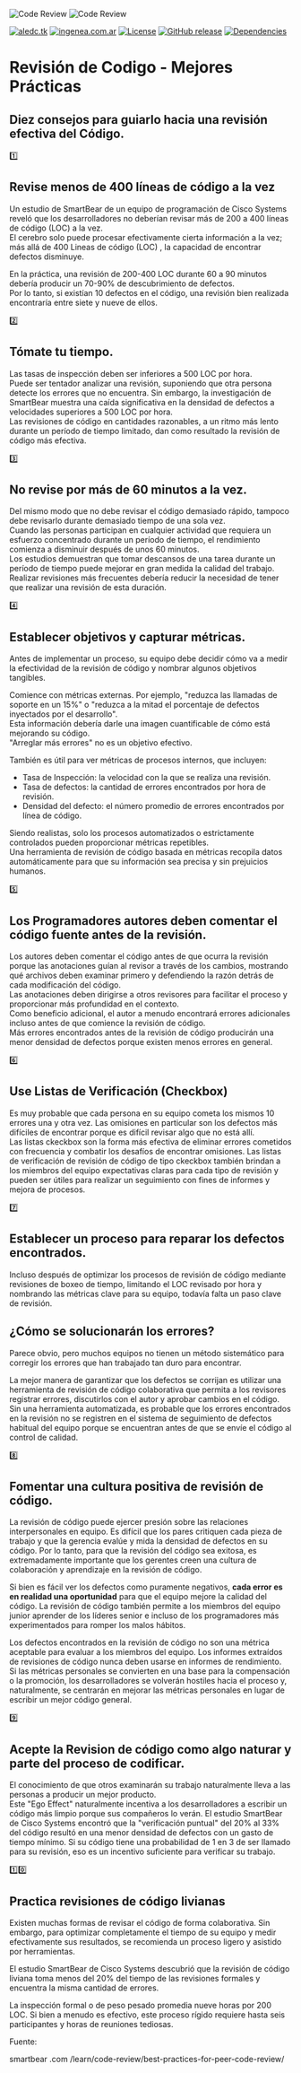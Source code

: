 ![Code Review](https://raw.githubusercontent.com/aledc7/CodeReview/master/codereview.png "Aledc.com")
![Code Review](https://raw.githubusercontent.com/aledc7/CodeReview/master/icon-testing.png "Aledc.com")

  

[![aledc.tk](https://github.com/aledc7/Scrum-Certification/blob/master/recursos/aledc.com.svg)](https://aledc.tk)
[![ingenea.com.ar](https://github.com/aledc7/Scrum-Certification/blob/master/recursos/ingenea.svg)](http://ingenea.com.ar)
[![License](https://github.com/aledc7/Scrum-Certification/blob/master/recursos/mit-license.svg)](https://aledc.com)
[![GitHub release](https://github.com/aledc7/Scrum-Certification/blob/master/recursos/release.svg)](https://aledc.com)
[![Dependencies](https://github.com/aledc7/Scrum-Certification/blob/master/recursos/dependencias-none.svg)](https://aledc.com)

# Revisión de Codigo - Mejores Prácticas



## Diez consejos para guiarlo hacia una revisión efectiva del Código.

:one: 
## Revise menos de 400 líneas de código a la vez

Un estudio de SmartBear de un equipo de programación de Cisco Systems reveló que los desarrolladores no deberían revisar más de 200 a 400 líneas de código (LOC) a la vez.  
El cerebro solo puede procesar efectivamente cierta información a la vez; más allá de 400 Lineas de código (LOC) , la capacidad de encontrar defectos disminuye.  

En la práctica, una revisión de 200-400 LOC durante 60 a 90 minutos debería producir un 70-90% de descubrimiento de defectos.  
Por lo tanto, si existían 10 defectos en el código, una revisión bien realizada encontraría entre siete y nueve de ellos.


:two:  
## Tómate tu tiempo. 

Las tasas de inspección deben ser inferiores a 500 LOC por hora.   
Puede ser tentador analizar una revisión, suponiendo que otra persona detecte los errores que no encuentra. Sin embargo, la investigación de SmartBear muestra una caída significativa en la densidad de defectos a velocidades superiores a 500 LOC por hora.   
Las revisiones de código en cantidades razonables, a un ritmo más lento durante un período de tiempo limitado, dan como resultado la revisión de código más efectiva.  


:three:  
## No revise por más de 60 minutos a la vez.  

Del mismo modo que no debe revisar el código demasiado rápido, tampoco debe revisarlo durante demasiado tiempo de una sola vez.  
Cuando las personas participan en cualquier actividad que requiera un esfuerzo concentrado durante un período de tiempo, el rendimiento comienza a disminuir después de unos 60 minutos.  
Los estudios demuestran que tomar descansos de una tarea durante un período de tiempo puede mejorar en gran medida la calidad del trabajo.  
Realizar revisiones más frecuentes debería reducir la necesidad de tener que realizar una revisión de esta duración.  


:four:  
## Establecer objetivos y capturar métricas.

Antes de implementar un proceso, su equipo debe decidir cómo va a medir la efectividad de la revisión de código y nombrar algunos objetivos tangibles.  

Comience con métricas externas. Por ejemplo, "reduzca las llamadas de soporte en un 15%" o "reduzca a la mitad el porcentaje de defectos inyectados por el desarrollo".   
Esta información debería darle una imagen cuantificable de cómo está mejorando su código.  
  "Arreglar más errores" no es un objetivo efectivo.

También es útil para ver métricas de procesos internos, que incluyen:

  - Tasa de Inspección: la velocidad con la que se realiza una revisión.  
  - Tasa de defectos: la cantidad de errores encontrados por hora de revisión.  
  - Densidad del defecto: el número promedio de errores encontrados por línea de código.  
  
Siendo realistas, solo los procesos automatizados o estrictamente controlados pueden proporcionar métricas repetibles.    
Una herramienta de revisión de código basada en métricas recopila datos automáticamente para que su información sea precisa y sin prejuicios humanos.   

:five:  
## Los Programadores autores deben comentar el código fuente antes de la revisión. 

Los autores deben comentar el código antes de que ocurra la revisión porque las anotaciones guían al revisor a través de los cambios, mostrando qué archivos deben examinar primero y defendiendo la razón detrás de cada modificación del código.  
Las anotaciones deben dirigirse a otros revisores para facilitar el proceso y proporcionar más profundidad en el contexto.  
Como beneficio adicional, el autor a menudo encontrará errores adicionales incluso antes de que comience la revisión de código.  
Más errores encontrados antes de la revisión de código producirán una menor densidad de defectos porque existen menos errores en general.  

:six:  
## Use Listas de Verificación (Checkbox)

Es muy probable que cada persona en su equipo cometa los mismos 10 errores una y otra vez.  Las omisiones en particular son los defectos más difíciles de encontrar porque es difícil revisar algo que no está allí.  
Las listas ckeckbox son la forma más efectiva de eliminar errores cometidos con frecuencia y combatir los desafíos de encontrar omisiones.
 Las listas de verificación de revisión de código de tipo ckeckbox también brindan a los miembros del equipo expectativas claras para cada tipo de revisión y pueden ser útiles para realizar un seguimiento con fines de informes y mejora de procesos.  

:seven:
## Establecer un proceso para reparar los defectos encontrados. 

Incluso después de optimizar los procesos de revisión de código mediante revisiones de boxeo de tiempo, limitando el LOC revisado por hora y nombrando las métricas clave para su equipo, todavía falta un paso clave de revisión.  

## ¿Cómo se solucionarán los errores? 

Parece obvio, pero muchos equipos no tienen un método sistemático para corregir los errores que han trabajado tan duro para encontrar.

La mejor manera de garantizar que los defectos se corrijan es utilizar una herramienta de revisión de código colaborativa que permita a los revisores registrar errores, discutirlos con el autor y aprobar cambios en el código.  
Sin una herramienta automatizada, es probable que los errores encontrados en la revisión no se registren en el sistema de seguimiento de defectos habitual del equipo porque se encuentran antes de que se envíe el código al control de calidad.  


:eight:
## Fomentar una cultura positiva de revisión de código.

La revisión de código puede ejercer presión sobre las relaciones interpersonales en equipo. Es difícil que los pares critiquen cada pieza de trabajo y que la gerencia evalúe y mida la densidad de defectos en su código.
 Por lo tanto, para que la revisión del código  sea exitosa, es extremadamente importante que los gerentes creen una cultura de colaboración y aprendizaje en la revisión de código.  

Si bien es fácil ver los defectos como puramente negativos, __cada error es en realidad una oportunidad__ para que el equipo mejore la calidad del código.
 La revisión de código también permite a los miembros del equipo junior aprender de los líderes senior e incluso de los programadores más experimentados para romper los malos hábitos.

Los defectos encontrados en la revisión de código no son una métrica aceptable para evaluar a los miembros del equipo. 
 Los informes extraídos de revisiones de código nunca deben usarse en informes de rendimiento.   
 Si las métricas personales se convierten en una base para la compensación o la promoción, los desarrolladores se volverán hostiles hacia el proceso y, naturalmente, se centrarán en mejorar las métricas personales en lugar de escribir un mejor código general.  
 

:nine:  
## Acepte la Revision de código como algo naturar y parte del proceso de codificar.

El conocimiento de que otros examinarán su trabajo naturalmente lleva a las personas a producir un mejor producto.  
Este "Ego Effect" naturalmente incentiva a los desarrolladores a escribir un código más limpio porque sus compañeros lo verán.   El estudio SmartBear de Cisco Systems encontró que la "verificación puntual" del 20% al 33% del código resultó en una menor densidad de defectos con un gasto de tiempo mínimo. 
Si su código tiene una probabilidad de 1 en 3 de ser llamado para su revisión, eso es un incentivo suficiente para verificar su trabajo.

:one::zero:
## Practica revisiones de código livianas

Existen muchas formas de revisar el código de forma colaborativa. Sin embargo, para optimizar completamente el tiempo de su equipo y medir efectivamente sus resultados, se recomienda un proceso ligero y asistido por herramientas.

El estudio SmartBear de Cisco Systems descubrió que la revisión de código liviana toma menos del 20% del tiempo de las revisiones formales y encuentra la misma cantidad de errores. 

La inspección formal o de peso pesado promedia nueve horas por 200 LOC. Si bien a menudo es efectivo, este proceso rígido requiere hasta seis participantes y horas de reuniones tediosas.  


Fuente:

smartbear  .com /learn/code-review/best-practices-for-peer-code-review/



